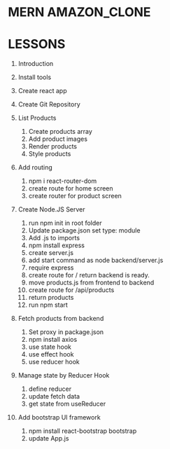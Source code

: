 # MERN AMAZON_CLONE

# LESSONS
1) Introduction
2) Install tools
3) Create react app
4) Create Git Repository
5) List Products
    1) Create products array
    2) Add product images
    3) Render products
    4) Style products
6) Add routing
    1) npm i react-router-dom
    2) create route for home screen
    3) create router for product screen

7) Create Node.JS Server
   1) run npm init in root folder
   2) Update package.json set type: module
   3) Add .js to imports
   4) npm install express
   5) create server.js
   6) add start command as node backend/server.js
   7) require express
   8) create route for / return backend is ready.
   9) move products.js from frontend to backend
   10) create route for /api/products
   11) return products
   12) run npm start

8) Fetch products from backend
    1) Set proxy in package.json
    2) npm install axios
    3) use state hook
    4) use effect hook
    5) use reducer hook

9) Manage state by Reducer Hook
    1) define reducer
    2) update fetch data
    3) get state from useReducer

10) Add bootstrap UI framework
    1) npm install react-bootstrap bootstrap
    2) update App.js
